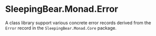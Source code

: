 # SleepingBear.Monad.Error

A class library support various concrete error records derived from the `Error` record in
the `SleepingBear.Monad.Core` package.